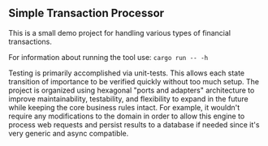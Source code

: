 Simple Transaction Processor
---

This is a small demo project for handling various types of financial transactions.

For information about running the tool use:
`cargo run -- -h`

Testing is primarily accomplished via unit-tests. This allows each state transition of importance to be verified quickly without 
too much setup. The project is organized using hexagonal "ports and adapters" architecture to improve maintainability, 
testability, and flexibility to expand in the future while keeping the core business rules intact. For example, it 
wouldn't require any modifications to the domain in order to allow this engine to process web requests and
persist results to a database if needed since it's very generic and async compatible.